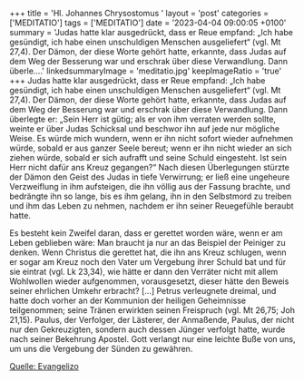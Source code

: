 +++
title = 'Hl. Johannes Chrysostomus  '
layout = 'post'
categories = ['MEDITATIO']
tags = ['MEDITATIO']
date = '2023-04-04 09:00:05 +0100'
summary = 'Judas hatte klar ausgedrückt, dass er Reue empfand: „Ich habe gesündigt, ich habe einen unschuldigen Menschen ausgeliefert“ (vgl. Mt 27,4). Der Dämon, der diese Worte gehört hatte, erkannte, dass Judas auf dem Weg der Besserung war und erschrak über diese Verwandlung. Dann überle....'
linkedsummaryImage = 'meditatio.jpg'
keepImageRatio = 'true'
+++
Judas hatte klar ausgedrückt, dass er Reue empfand: „Ich habe gesündigt, ich habe einen unschuldigen Menschen ausgeliefert“ (vgl. Mt 27,4). Der Dämon, der diese Worte gehört hatte, erkannte, dass Judas auf dem Weg der Besserung war und erschrak über diese Verwandlung. Dann überlegte er: „Sein Herr ist gütig; als er von ihm verraten werden sollte, weinte er über Judas Schicksal und beschwor ihn auf jede nur mögliche Weise.<!--more--> Es würde mich wundern, wenn er ihn nicht sofort wieder aufnehmen würde, sobald er aus ganzer Seele bereut; wenn er ihn nicht wieder an sich ziehen würde, sobald er sich aufrafft und seine Schuld eingesteht. Ist sein Herr nicht dafür ans Kreuz gegangen?“ Nach diesen Überlegungen stürzte der Dämon den Geist des Judas in tiefe Verwirrung; er ließ eine ungeheure Verzweiflung in ihm aufsteigen, die ihn völlig aus der Fassung brachte, und bedrängte ihn so lange, bis es ihm gelang, ihn in den Selbstmord zu treiben und ihm das Leben zu nehmen, nachdem er ihn seiner Reuegefühle beraubt hatte.

Es besteht kein Zweifel daran, dass er gerettet worden wäre, wenn er am Leben geblieben wäre: Man braucht ja nur an das Beispiel der Peiniger zu denken. Wenn Christus die gerettet hat, die ihn ans Kreuz schlugen, wenn er sogar am Kreuz noch den Vater um Vergebung ihrer Schuld bat und für sie eintrat (vgl. Lk 23,34), wie hätte er dann den Verräter nicht mit allem Wohlwollen wieder aufgenommen, vorausgesetzt, dieser hätte den Beweis seiner ehrlichen Umkehr erbracht? […] Petrus verleugnete dreimal, und hatte doch vorher an der Kommunion der heiligen Geheimnisse teilgenommen; seine Tränen erwirkten seinen Freispruch (vgl. Mt 26,75; Joh 21,15). Paulus, der Verfolger, der Lästerer, der Anmaßende, Paulus, der nicht nur den Gekreuzigten, sondern auch dessen Jünger verfolgt hatte, wurde nach seiner Bekehrung Apostel. Gott verlangt nur eine leichte Buße von uns, um uns die Vergebung der Sünden zu gewähren.  
 



[Quelle: Evangelizo](https://evangeliumtagfuertag.org/DE/gospel)
